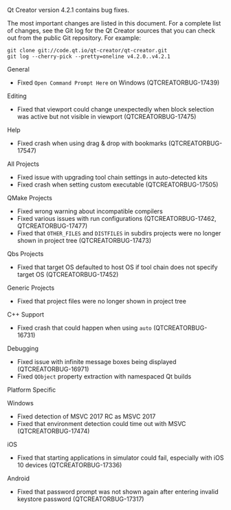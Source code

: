 Qt Creator version 4.2.1 contains bug fixes.

The most important changes are listed in this document. For a complete
list of changes, see the Git log for the Qt Creator sources that
you can check out from the public Git repository. For example:

    git clone git://code.qt.io/qt-creator/qt-creator.git
    git log --cherry-pick --pretty=oneline v4.2.0..v4.2.1

General

* Fixed `Open Command Prompt Here` on Windows (QTCREATORBUG-17439)

Editing

* Fixed that viewport could change unexpectedly when block selection was
  active but not visible in viewport (QTCREATORBUG-17475)

Help

* Fixed crash when using drag & drop with bookmarks (QTCREATORBUG-17547)

All Projects

* Fixed issue with upgrading tool chain settings in auto-detected kits
* Fixed crash when setting custom executable (QTCREATORBUG-17505)

QMake Projects

* Fixed wrong warning about incompatible compilers
* Fixed various issues with run configurations
  (QTCREATORBUG-17462, QTCREATORBUG-17477)
* Fixed that `OTHER_FILES` and `DISTFILES` in subdirs projects were no longer
  shown in project tree (QTCREATORBUG-17473)

Qbs Projects

* Fixed that target OS defaulted to host OS if tool chain does not specify
  target OS (QTCREATORBUG-17452)

Generic Projects

* Fixed that project files were no longer shown in project tree

C++ Support

* Fixed crash that could happen when using `auto` (QTCREATORBUG-16731)

Debugging

* Fixed issue with infinite message boxes being displayed
  (QTCREATORBUG-16971)
* Fixed `QObject` property extraction with namespaced Qt builds

Platform Specific

Windows

* Fixed detection of MSVC 2017 RC as MSVC 2017
* Fixed that environment detection could time out with MSVC
  (QTCREATORBUG-17474)

iOS

* Fixed that starting applications in simulator could fail, especially with
  iOS 10 devices (QTCREATORBUG-17336)

Android

* Fixed that password prompt was not shown again after entering invalid
  keystore password (QTCREATORBUG-17317)
